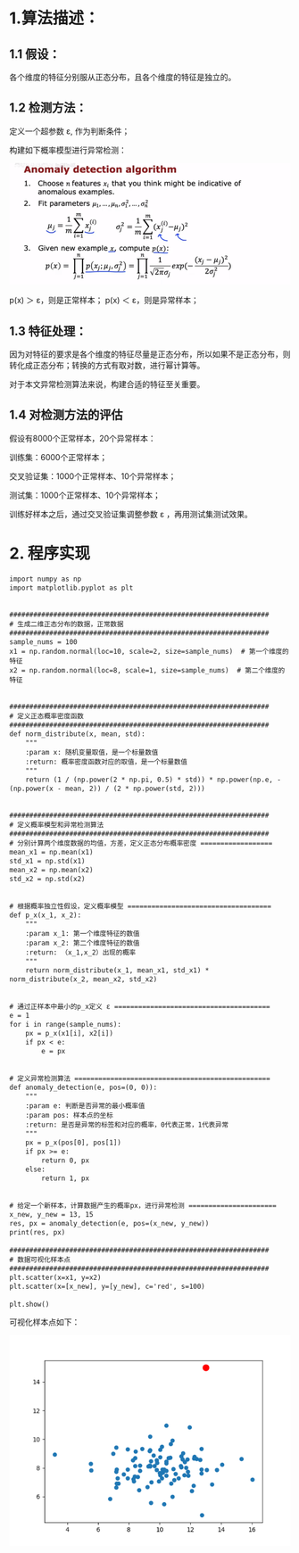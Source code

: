 # 1.算法描述：

## 1.1 假设：

各个维度的特征分别服从正态分布，且各个维度的特征是独立的。

## 1.2 检测方法：

定义一个超参数 ε, 作为判断条件；

构建如下概率模型进行异常检测：

![i](https://github.com/zenghang-feng/ML_DL/blob/main/机器学习-07-异常检测算法/pic1.png)

p(x) ＞ ε，则是正常样本；
p(x) ＜ ε，则是异常样本；

## 1.3 特征处理：

因为对特征的要求是各个维度的特征尽量是正态分布，所以如果不是正态分布，则转化成正态分布；转换的方式有取对数，进行幂计算等。  

对于本文异常检测算法来说，构建合适的特征至关重要。

## 1.4 对检测方法的评估

假设有8000个正常样本，20个异常样本：  

训练集：6000个正常样本；

交叉验证集：1000个正常样本、10个异常样本；

测试集：1000个正常样本、10个异常样本；  

训练好样本之后，通过交叉验证集调整参数 ε ，再用测试集测试效果。

# 2. 程序实现

```
import numpy as np
import matplotlib.pyplot as plt


#################################################################
# 生成二维正态分布的数据，正常数据
#################################################################
sample_nums = 100
x1 = np.random.normal(loc=10, scale=2, size=sample_nums)  # 第一个维度的特征
x2 = np.random.normal(loc=8, scale=1, size=sample_nums)  # 第二个维度的特征


#################################################################
# 定义正态概率密度函数
#################################################################
def norm_distribute(x, mean, std):
    """
    :param x: 随机变量取值，是一个标量数值
    :return: 概率密度函数对应的取值，是一个标量数值
    """
    return (1 / (np.power(2 * np.pi, 0.5) * std)) * np.power(np.e, -(np.power(x - mean, 2)) / (2 * np.power(std, 2)))


#################################################################
# 定义概率模型和异常检测算法
#################################################################
# 分别计算两个维度数据的均值，方差，定义正态分布概率密度 ==================
mean_x1 = np.mean(x1)
std_x1 = np.std(x1)
mean_x2 = np.mean(x2)
std_x2 = np.std(x2)


# 根据概率独立性假设，定义概率模型 ====================================
def p_x(x_1, x_2):
    """
    :param x_1: 第一个维度特征的数值
    :param x_2: 第二个维度特征的数值
    :return: （x_1,x_2）出现的概率
    """
    return norm_distribute(x_1, mean_x1, std_x1) * norm_distribute(x_2, mean_x2, std_x2)


# 通过正样本中最小的p_x定义 ε =======================================
e = 1
for i in range(sample_nums):
    px = p_x(x1[i], x2[i])
    if px < e:
        e = px


# 定义异常检测算法 =================================================
def anomaly_detection(e, pos=(0, 0)):
    """
    :param e: 判断是否异常的最小概率值
    :param pos: 样本点的坐标
    :return: 是否是异常的标签和对应的概率，0代表正常，1代表异常
    """
    px = p_x(pos[0], pos[1])
    if px >= e:
        return 0, px
    else:
        return 1, px


# 给定一个新样本，计算数据产生的概率px，进行异常检测 ======================
x_new, y_new = 13, 15
res, px = anomaly_detection(e, pos=(x_new, y_new))
print(res, px)

#################################################################
# 数据可视化样本点
#################################################################
plt.scatter(x=x1, y=x2)
plt.scatter(x=[x_new], y=[y_new], c='red', s=100)

plt.show()

```

可视化样本点如下：

![i](https://github.com/zenghang-feng/ML_DL/blob/main/机器学习-07-异常检测算法/pic2.png)
